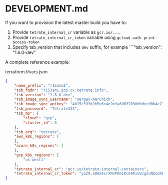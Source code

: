 # DEVELOPMENT.md

If you want to provision the latest master build you have to:

1. Provide ```tetrate_internal_cr``` variable as ```gcr.io/...```.
2. Provide ```tetrate_internal_cr_token``` variable using ```gcloud auth print-access-token```
3. Specify tsb_version that includes ```dev``` suffix, for example ```"tsb_version": "1.6.0-dev"

A complete reference example:

terraform.tfvars.json
```json
{
    "name_prefix": "r153sm1",
    "tsb_fqdn": "r153sm1.gcp.cx.tetrate.info",
    "tsb_version": "1.6.0-dev",
    "tsb_image_sync_username": "sergey-marunich",
    "tsb_image_sync_apikey": "4b15c33fd2b5e6c4e9efa6d637030dbdecd0b4c2",
    "tsb_password": "Tetrate123",
    "tsb_mp": {
        "cloud": "gcp",
        "cluster_id": 0
    },
    "tsb_org": "tetrate",
    "aws_k8s_regions": [
    ],
    "azure_k8s_regions": [
    ],
    "gcp_k8s_regions": [
        "us-west1"
    ],
    "tetrate_internal_cr": "gcr.io/tetrate-internal-containers",
    "tetrate_internal_cr_token": "ya29.a0Aa4xrXNvPOm1Kc69FxmVzg2uNZodXBJl5RSG6owW5l1v0_xxH6VIXa3Ty2zkPxMKGGMcXxk--sSxAQS2JKZ7B6rRWCHYE5nv2a5dskCZUz7s08G1HCCVV6A6SdU5bm814ONfYsx0OimI8V2GsAXKzMeFg-z1tO6JWnUEP2caCgYKATASARMSFQEjDvL9rOegk-w0KnaqOzfhiGH0Yg0174"
}
```